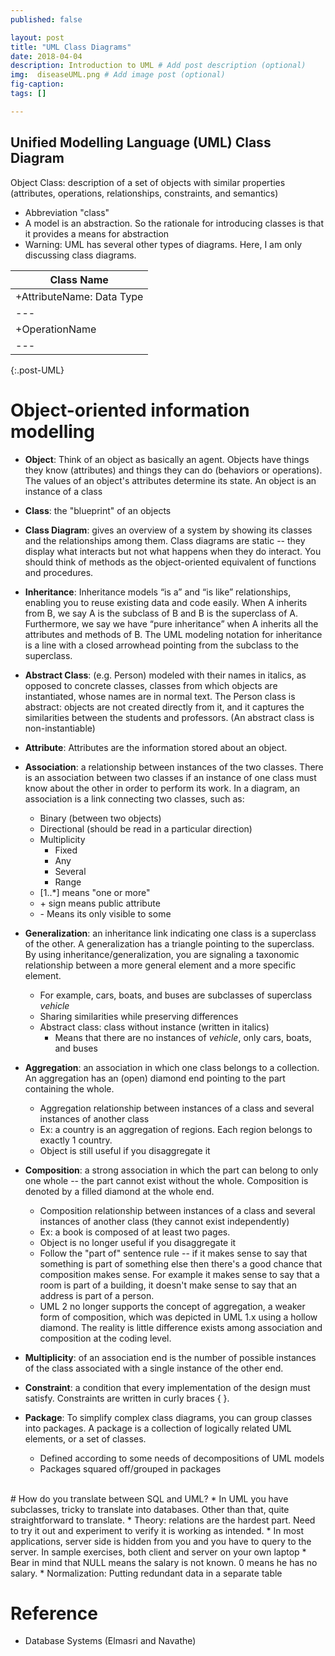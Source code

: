 ```yaml
---
published: false

layout: post
title: "UML Class Diagrams"
date: 2018-04-04
description: Introduction to UML # Add post description (optional)
img:  diseaseUML.png # Add image post (optional)
fig-caption:
tags: []

---
```

## Unified Modelling Language (UML) Class Diagram
Object Class: description of a set of objects with similar properties (attributes, operations, relationships, constraints, and semantics)
* Abbreviation "class"
* A model is an abstraction. So the rationale for introducing classes is that it provides a means for abstraction
* Warning: UML has several other types of diagrams. Here, I am only discussing class diagrams.

Class Name |
---|
\+AttributeName: Data Type |
---|
\+OperationName |
---|
{:.post-UML}


# Object-oriented information modelling
* **Object**: Think of an object as basically an agent. Objects have things they know (attributes) and things they can do (behaviors or operations). The values of an object's attributes determine its state. An object is an instance of a class
* **Class**: the "blueprint" of an objects
* **Class Diagram**: gives an overview of a system by showing its classes and the
relationships among them. Class diagrams are static -- they display what interacts but not
what happens when they do interact. You should think of methods as the object-oriented equivalent of functions and procedures.
* **Inheritance**: Inheritance models “is a” and “is like” relationships, enabling you to reuse existing
data and code easily. When A inherits from B, we say A is the subclass of B and B is the
superclass of A. Furthermore, we say we have “pure inheritance” when A inherits all the attributes
and methods of B. The UML modeling notation for inheritance is a line with a closed arrowhead
pointing from the subclass to the superclass.
* **Abstract Class**: (e.g. Person) modeled with their names in italics, as opposed to concrete classes, classes from which objects are instantiated, whose names are in normal text. The Person class is abstract: objects are not created directly from it, and it captures the similarities between the students and professors. (An abstract class is non-instantiable)
* **Attribute**: Attributes are the information stored about an object.
* **Association**: a relationship between instances of the two classes. There is an association between two classes if an instance of one class must know about the other in order to perform its work. In a diagram, an association is a link connecting two classes, such as:
  * Binary (between two objects)
  * Directional (should be read in a particular direction)
  * Multiplicity
    * Fixed
    * Any
    * Several
    * Range
  * [1..\*] means "one or more"
  * \+ sign means public attribute
  * \- Means its only visible to some

* **Generalization**: an inheritance link indicating one class is a superclass of the other. A generalization has a triangle pointing to the superclass. By using inheritance/generalization, you are signaling a taxonomic relationship between a more general element and a more specific element.
  * For example, cars, boats, and buses are subclasses of superclass *vehicle*
  * Sharing similarities while preserving differences
  * Abstract class: class without instance (written in italics)
    * Means that there are no instances of *vehicle*, only cars, boats, and buses

* **Aggregation**: an association in which one class belongs to a collection. An aggregation has an (open) diamond end pointing to the part containing the whole.
  * Aggregation relationship between instances of a class and several instances of another class
  * Ex: a country is an aggregation of regions. Each region belongs to exactly 1 country.
  * Object is still useful if you disaggregate it

* **Composition**: a strong association in which the part can belong to only one whole -- the part cannot exist without the whole. Composition is denoted by a filled diamond at the whole end.
  * Composition relationship between instances of a class and several instances of another class (they cannot exist independently)
  * Ex: a book is composed of at least two pages.
  * Object is no longer useful if you disaggregate it
  * Follow the "part of" sentence rule -- if it makes sense to say that something is part of something else then there's a good chance that composition makes sense. For example it makes sense to say that a room is part of a building, it doesn't make sense to say that an address is part of a person.
  * UML 2 no longer supports the concept of aggregation, a weaker form of composition, which was depicted in UML 1.x using a hollow diamond. The reality is little difference exists among association and composition at the coding level.
* **Multiplicity**: of an association end is the number of possible instances of the class associated with a single instance of the other end.
* **Constraint**: a condition that every implementation of the design must satisfy. Constraints are written in curly braces { }.
* **Package**: To simplify complex class diagrams, you can group classes into packages. A package is a
collection of logically related UML elements, or a set of classes.
  * Defined according to some needs of decompositions of UML models
  * Packages squared off/grouped in packages

<br>
# How do you translate between SQL and UML?
* In UML you have subclasses, tricky to translate into databases. Other than that, quite straightforward to translate.
* Theory: relations are the hardest part. Need to try it out and experiment to verify it is working as intended.
* In most applications, server side is hidden from you and you have to query to the server. In sample exercises, both client and server on your own laptop
* Bear in mind that NULL means the salary is not known. 0 means he has no salary.
* Normalization: Putting redundant data in a separate table




<br>

# Reference
* Database Systems (Elmasri and Navathe)
